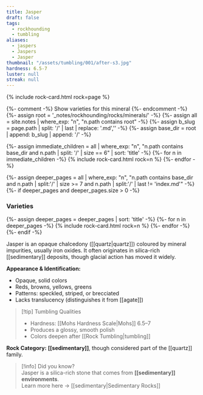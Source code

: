 ```yaml
---
title: Jasper
draft: false
tags:
  - rockhounding
  - tumbling
aliases:
  - jaspers
  - Jaspers
  - Jasper
thumbnail: "/assets/tumbling/001/after-s3.jpg"
hardness: 6.5-7
luster: null
streak: null
---
```

{% include rock-card.html rock=page %}

{%- comment -%} Show varieties for this mineral {%- endcomment -%}
{%- assign root = '_notes/rockhounding/rocks/minerals/' -%}
{%- assign all = site.notes | where_exp: "n", "n.path contains root" -%}
{%- assign b_slug = page.path | split: '/' | last | replace: '.md','' -%}
{%- assign base_dir = root | append: b_slug | append: '/' -%}

<div class="rock-card-grid">
  {%- assign immediate_children = all | where_exp: "n", "n.path contains base_dir and n.path | split: '/' | size == 6" | sort: 'title' -%}
  {%- for n in immediate_children -%}
    {% include rock-card.html rock=n %}
  {%- endfor -%}
</div>

{%- assign deeper_pages = all | where_exp: "n", "n.path contains base_dir and n.path | split:'/' | size >= 7 and n.path | split:'/' | last != 'index.md'" -%}
{%- if deeper_pages and deeper_pages.size > 0 -%}
  <h3>Varieties</h3>
  <div class="rock-card-grid">
    {%- assign deeper_pages = deeper_pages | sort: 'title' -%}
    {%- for n in deeper_pages -%}
      {% include rock-card.html rock=n %}
    {%- endfor -%}
  </div>
{%- endif -%}

Jasper is an opaque chalcedony ([[quartz|quartz]]) coloured by mineral impurities, usually iron oxides. It often originates in silica-rich [[sedimentary]] deposits, though glacial action has moved it widely.  

**Appearance & Identification:**  
- Opaque, solid colors  
- Reds, browns, yellows, greens  
- Patterns: speckled, striped, or brecciated  
- Lacks translucency (distinguishes it from [[agate]])  

> [!tip] Tumbling Qualities  
> - Hardness: [[Mohs Hardness Scale|Mohs]] 6.5–7  
> - Produces a glossy, smooth polish  
> - Colors deepen after [[Rock Tumbling|tumbling]]  

**Rock Category:** **[[sedimentary]]**, though considered part of the [[quartz]] family.  

> [!info] Did you know?  
> Jasper is a silica-rich stone that comes from **[[sedimentary]] environments**.  
> Learn more here → [[sedimentary|Sedimentary Rocks]]
